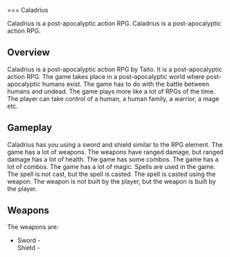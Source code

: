 
===
Caladrius

Caladrius is a post-apocalyptic action RPG. Caladrius is a post-apocalyptic action RPG.

## Overview

Caladrius is a post-apocalyptic action RPG by Taito. It is a post-apocalyptic action RPG. The game takes place in a post-apocalyptic world where post-apocalyptic humans exist. The game has to do with the battle between humans and undead. The game plays more like a lot of RPGs of the time. The player can take control of a human, a human family, a warrior, a mage etc.

## Gameplay

Caladrius has you using a sword and shield similar to the RPG element. The game has a lot of weapons. The weapons have ranged damage, but ranged damage has a lot of health. The game has some combos. The game has a lot of combos. The game has a lot of magic. Spells are used in the game. The spell is not cast, but the spell is casted. The spell is casted using the weapon. The weapon is not built by the player, but the weapon is built by the player.

## Weapons

The weapons are:

*   Sword -                                                
   Shield -                                                                                                                                                                                              
